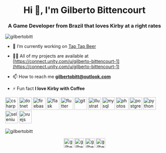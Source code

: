 <h1 align="center">Hi 👋, I'm Gilberto Bittencourt</h1>
<h3 align="center">A Game Developer from Brazil that loves Kirby at a right rates</h3>

<p align="left"> <img src="https://komarev.com/ghpvc/?username=gilbertobitt" alt="gilbertobitt" /> </p>

- 🔭 I’m currently working on [Tap Tap Beer](https://play.google.com/store/apps/details?id=com.byaliens.bitx.taptapbeer&hl=en_US)

- 👨‍💻 All of my projects are available at [https://connect.unity.com/u/gilberto-bittencourt-1](https://connect.unity.com/u/gilberto-bittencourt-1)

- 📫 How to reach me **gilbertobitt@outlook.com**

- ⚡ Fun fact **I love Kirby with Coffee**

<p align="left"><img src="https://devicons.github.io/devicon/devicon.git/icons/csharp/csharp-original.svg" alt="csharp" width="40" height="40"/> <img src="https://devicons.github.io/devicon/devicon.git/icons/dot-net/dot-net-original-wordmark.svg" alt="dotnet" width="40" height="40"/> <img src="https://www.vectorlogo.zone/logos/firebase/firebase-icon.svg" alt="firebase" width="40" height="40"/> <img src="https://www.vectorlogo.zone/logos/pocoo_flask/pocoo_flask-icon.svg" alt="flask" width="40" height="40"/> <img src="https://www.vectorlogo.zone/logos/flutterio/flutterio-icon.svg" alt="flutter" width="40" height="40"/> <img src="https://www.vectorlogo.zone/logos/git-scm/git-scm-icon.svg" alt="git" width="40" height="40"/> <img src="https://www.vectorlogo.zone/logos/adobe_illustrator/adobe_illustrator-icon.svg" alt="illustrator" width="40" height="40"/> <img src="https://devicons.github.io/devicon/devicon.git/icons/mysql/mysql-original-wordmark.svg" alt="mysql" width="40" height="40"/> <img src="https://devicons.github.io/devicon/devicon.git/icons/photoshop/photoshop-plain.svg" alt="photoshop" width="40" height="40"/> <img src="https://devicons.github.io/devicon/devicon.git/icons/postgresql/postgresql-original-wordmark.svg" alt="postgresql" width="40" height="40"/> <img src="https://devicons.github.io/devicon/devicon.git/icons/python/python-original.svg" alt="python" width="40" height="40"/> <img src="https://i.ibb.co/9T29DD0/selenium.png" alt="selenium" width="40" height="40"/> <img src="https://devicons.github.io/devicon/devicon.git/icons/vuejs/vuejs-original-wordmark.svg" alt="vuejs" width="40" height="40"/></p>

<p><img align="center" src="https://github-readme-stats.vercel.app/api/top-langs/?username=gilbertobitt&layout=compact&hide=html" alt="gilbertobitt" /></p>

<p align="center">
<a href="https://twitter.com/gilbertobitt" target="blank"><img align="center" src="https://cdn.jsdelivr.net/npm/simple-icons@3.0.1/icons/twitter.svg" alt="gilbertobitt" height="30" width="30" /></a>
<a href="https://linkedin.com/in/gilbertobitt" target="blank"><img align="center" src="https://cdn.jsdelivr.net/npm/simple-icons@3.0.1/icons/linkedin.svg" alt="gilbertobitt" height="30" width="30" /></a>
<a href="https://fb.com/gilbertobittt" target="blank"><img align="center" src="https://cdn.jsdelivr.net/npm/simple-icons@3.0.1/icons/facebook.svg" alt="gilbertobittt" height="30" width="30" /></a>
<a href="https://instagram.com/gilbertobitt" target="blank"><img align="center" src="https://cdn.jsdelivr.net/npm/simple-icons@3.0.1/icons/instagram.svg" alt="gilbertobitt" height="30" width="30" /></a>
</p>
